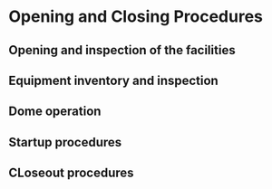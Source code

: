 # Opening and Closing Procedures

## Opening and inspection of the facilities

## Equipment inventory and inspection

## Dome operation

## Startup procedures

## CLoseout procedures
